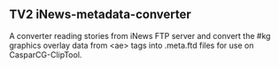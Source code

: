 ## TV2 iNews-metadata-converter

A converter reading stories from iNews FTP server and convert the #kg graphics overlay data from \<ae> tags into .meta.ftd files for use on CasparCG-ClipTool.
